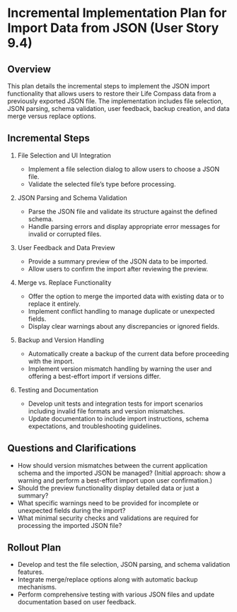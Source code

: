 # Incremental Implementation Plan for Import Data from JSON (User Story 9.4)

## Overview
This plan details the incremental steps to implement the JSON import functionality that allows users to restore their Life Compass data from a previously exported JSON file. The implementation includes file selection, JSON parsing, schema validation, user feedback, backup creation, and data merge versus replace options.

## Incremental Steps
1. File Selection and UI Integration
   - Implement a file selection dialog to allow users to choose a JSON file.
   - Validate the selected file’s type before processing.

2. JSON Parsing and Schema Validation
   - Parse the JSON file and validate its structure against the defined schema.
   - Handle parsing errors and display appropriate error messages for invalid or corrupted files.

3. User Feedback and Data Preview
   - Provide a summary preview of the JSON data to be imported.
   - Allow users to confirm the import after reviewing the preview.

4. Merge vs. Replace Functionality
   - Offer the option to merge the imported data with existing data or to replace it entirely.
   - Implement conflict handling to manage duplicate or unexpected fields.
   - Display clear warnings about any discrepancies or ignored fields.

5. Backup and Version Handling
   - Automatically create a backup of the current data before proceeding with the import.
   - Implement version mismatch handling by warning the user and offering a best-effort import if versions differ.

6. Testing and Documentation
   - Develop unit tests and integration tests for import scenarios including invalid file formats and version mismatches.
   - Update documentation to include import instructions, schema expectations, and troubleshooting guidelines.

## Questions and Clarifications
- How should version mismatches between the current application schema and the imported JSON be managed? (Initial approach: show a warning and perform a best-effort import upon user confirmation.)
- Should the preview functionality display detailed data or just a summary?
- What specific warnings need to be provided for incomplete or unexpected fields during the import?
- What minimal security checks and validations are required for processing the imported JSON file?

## Rollout Plan
- Develop and test the file selection, JSON parsing, and schema validation features.
- Integrate merge/replace options along with automatic backup mechanisms.
- Perform comprehensive testing with various JSON files and update documentation based on user feedback.

